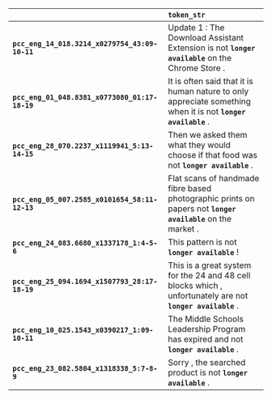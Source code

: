 |                                                | `token_str`                                                                                                     |
|:-----------------------------------------------|:----------------------------------------------------------------------------------------------------------------|
| **`pcc_eng_14_018.3214_x0279754_43:09-10-11`** | Update 1 : The Download Assistant Extension is not __``longer available``__ on the Chrome Store .               |
| **`pcc_eng_01_048.8381_x0773080_01:17-18-19`** | It is often said that it is human nature to only appreciate something when it is not __``longer available``__ . |
| **`pcc_eng_28_070.2237_x1119941_5:13-14-15`**  | Then we asked them what they would choose if that food was not __``longer available``__ .                       |
| **`pcc_eng_05_007.2585_x0101654_58:11-12-13`** | Flat scans of handmade fibre based photographic prints on papers not __``longer available``__ on the market .   |
| **`pcc_eng_24_083.6680_x1337178_1:4-5-6`**     | This pattern is not __``longer available``__ !                                                                  |
| **`pcc_eng_25_094.1694_x1507793_28:17-18-19`** | This is a great system for the 24 and 48 cell blocks which , unfortunately are not __``longer available``__ .   |
| **`pcc_eng_10_025.1543_x0390217_1:09-10-11`**  | The Middle Schools Leadership Program has expired and not __``longer available``__ .                            |
| **`pcc_eng_23_082.5804_x1318338_5:7-8-9`**     | Sorry , the searched product is not __``longer available``__ .                                                  |